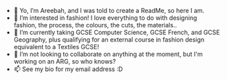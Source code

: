 - 👋 Yo, I’m Areebah, and I was told to create a ReadMe, so here I am.
- 👀 I’m interested in fashion! I love everything to do with designing fashion, the process, the colours, the cuts, the materials..
- 🌱 I’m currently taking GCSE Computer Science, GCSE French, and GCSE Geography, plus qualifying for an external course in fashion design equivalent to a Textiles GCSE!
- 💞️ I’m not looking to collaborate on anything at the moment, but I'm working on an ARG, so who knows?
- 📫 See my bio for my email address :D

<!---
KaiGunaratnaKarim/KaiGunaratnaKarim is a ✨ special ✨ repository because its `README.md` (this file) appears on your GitHub profile.
You can click the Preview link to take a look at your changes.
--->

